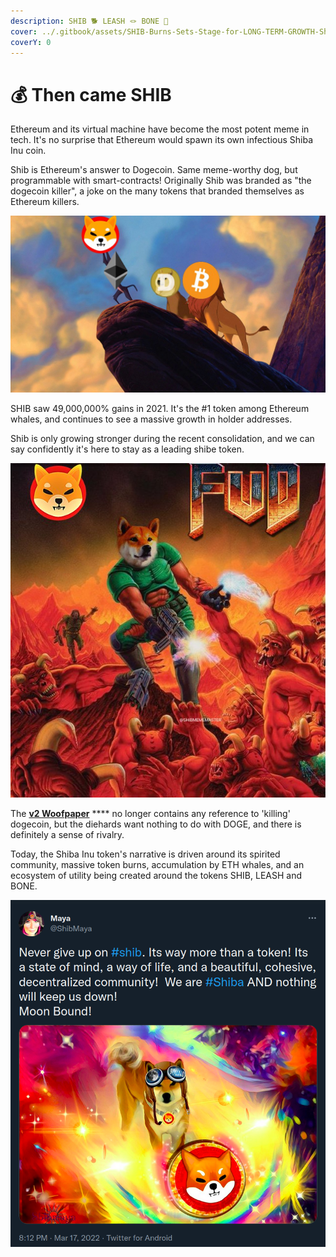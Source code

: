```yaml
---
description: SHIB 🐕 LEASH 🪢 BONE 🦴
cover: ../.gitbook/assets/SHIB-Burns-Sets-Stage-for-LONG-TERM-GROWTH-Shiba.webp
coverY: 0
---
```


# 💰 Then came SHIB

Ethereum and its virtual machine have become the most potent meme in tech. It's no surprise that Ethereum would spawn its own infectious Shiba Inu coin.

Shib is Ethereum's answer to Dogecoin. Same meme-worthy dog, but programmable with smart-contracts! Originally Shib was branded as "the dogecoin killer", a joke on the many tokens that branded themselves as Ethereum killers.

![](<../.gitbook/assets/image (1).png>)

SHIB saw 49,000,000% gains in 2021. It's the #1 token among Ethereum whales, and continues to see a massive growth in holder addresses.

Shib is only growing stronger during the recent consolidation, and we can say confidently it's here to stay as a leading shibe token.

![SHIB Meme Master](<../.gitbook/assets/image (6) (1).png>)

The [**v2 Woofpaper**](https://github.com/shytoshikusama/woofwoofpaper/raw/main/SHIBA\_INU\_WOOF\_WOOF.pdf) **** no longer contains any reference to 'killing' dogecoin, but the diehards want nothing to do with DOGE, and there is definitely a sense of rivalry.&#x20;

Today, the Shiba Inu token's narrative is driven around its spirited community, massive token burns, accumulation by ETH whales, and an ecosystem of utility being created around the tokens SHIB, LEASH and BONE.

![source](<../.gitbook/assets/image (11).png>)
